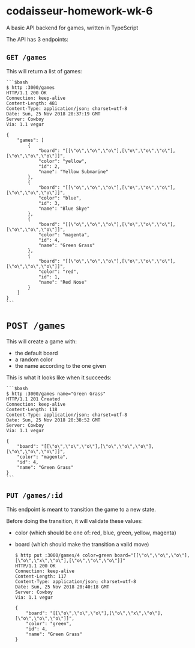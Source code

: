 # codaisseur-homework-wk-6
A basic API backend for games, written in TypeScript

The API has 3 endpoints:


## `GET /games`

This will return a list of games:


    ```$bash
    $ http :3000/games
    HTTP/1.1 200 OK
    Connection: keep-alive
    Content-Length: 481
    Content-Type: application/json; charset=utf-8
    Date: Sun, 25 Nov 2018 20:37:19 GMT
    Server: Cowboy
    Via: 1.1 vegur
    
    {
        "games": [
            {
                "board": "[[\"o\",\"o\",\"o\"],[\"o\",\"o\",\"o\"],[\"o\",\"o\",\"o\"]]",
                "color": "yellow",
                "id": 2,
                "name": "Yellow Submarine"
            },
            {
                "board": "[[\"o\",\"o\",\"o\"],[\"o\",\"o\",\"o\"],[\"o\",\"o\",\"o\"]]",
                "color": "blue",
                "id": 3,
                "name": "Blue Skye"
            },
            {
                "board": "[[\"o\",\"o\",\"o\"],[\"o\",\"o\",\"o\"],[\"o\",\"o\",\"o\"]]",
                "color": "magenta",
                "id": 4,
                "name": "Green Grass"
            },
            {
                "board": "[[\"o\",\"o\",\"o\"],[\"o\",\"o\",\"o\"],[\"o\",\"o\",\"o\"]]",
                "color": "red",
                "id": 1,
                "name": "Red Nose"
            }
        ]
    }
    ```
    

# `POST /games`

This will create a game with:
 * the default board
 * a random color
 * the name according to the one given

This is what it looks like when it succeeds:


    ```$bash
    $ http :3000/games name="Green Grass"
    HTTP/1.1 201 Created
    Connection: keep-alive
    Content-Length: 118
    Content-Type: application/json; charset=utf-8
    Date: Sun, 25 Nov 2018 20:38:52 GMT
    Server: Cowboy
    Via: 1.1 vegur
    
    {
        "board": "[[\"o\",\"o\",\"o\"],[\"o\",\"o\",\"o\"],[\"o\",\"o\",\"o\"]]",
        "color": "magenta",
        "id": 4,
        "name": "Green Grass"
    }
    ```
    

## `PUT /games/:id`
 
This endpoint is meant to transition the game to a new state.

Before doing the transition, it will validate these values:
 * color (which should be one of: red, blue, green, yellow, magenta)
 * board (which should make the transition a valid move)
 
 
    ```$bash
    $ http put :3000/games/4 color=green board="[[\"o\",\"o\",\"o\"],[\"o\",\"x\",\"o\"],[\"o\",\"o\",\"o\"]]"
    HTTP/1.1 200 OK
    Connection: keep-alive
    Content-Length: 117
    Content-Type: application/json; charset=utf-8
    Date: Sun, 25 Nov 2018 20:40:18 GMT
    Server: Cowboy
    Via: 1.1 vegur

    {
        "board": "[[\"o\",\"o\",\"o\"],[\"o\",\"x\",\"o\"],[\"o\",\"o\",\"o\"]]",
        "color": "green",
        "id": 4,
        "name": "Green Grass"
    }
    ```

